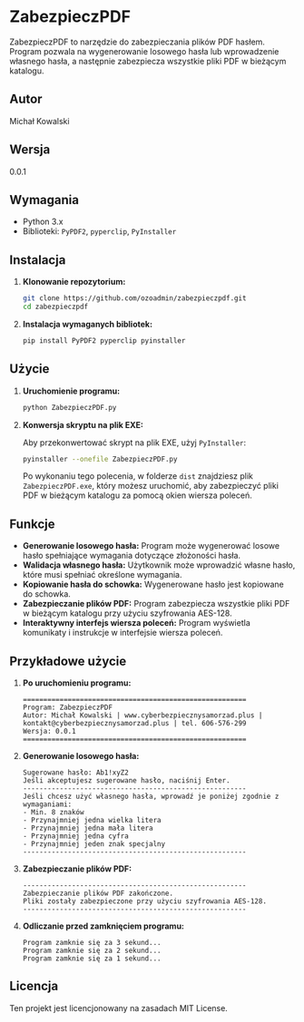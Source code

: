 # ZabezpieczPDF

ZabezpieczPDF to narzędzie do zabezpieczania plików PDF hasłem. Program pozwala na wygenerowanie losowego hasła lub wprowadzenie własnego hasła, a następnie zabezpiecza wszystkie pliki PDF w bieżącym katalogu.

## Autor

Michał Kowalski  

## Wersja

0.0.1

## Wymagania

- Python 3.x
- Biblioteki: `PyPDF2`, `pyperclip`, `PyInstaller`

## Instalacja

1. **Klonowanie repozytorium:**

    ```sh
    git clone https://github.com/ozoadmin/zabezpieczpdf.git
    cd zabezpieczpdf
    ```

2. **Instalacja wymaganych bibliotek:**

    ```sh
    pip install PyPDF2 pyperclip pyinstaller
    ```

## Użycie

1. **Uruchomienie programu:**

    ```sh
    python ZabezpieczPDF.py
    ```

2. **Konwersja skryptu na plik EXE:**

    Aby przekonwertować skrypt na plik EXE, użyj `PyInstaller`:

    ```sh
    pyinstaller --onefile ZabezpieczPDF.py
    ```

    Po wykonaniu tego polecenia, w folderze `dist` znajdziesz plik `ZabezpieczPDF.exe`, który możesz uruchomić, aby zabezpieczyć pliki PDF w bieżącym katalogu za pomocą okien wiersza poleceń.

## Funkcje

- **Generowanie losowego hasła:** Program może wygenerować losowe hasło spełniające wymagania dotyczące złożoności hasła.
- **Walidacja własnego hasła:** Użytkownik może wprowadzić własne hasło, które musi spełniać określone wymagania.
- **Kopiowanie hasła do schowka:** Wygenerowane hasło jest kopiowane do schowka.
- **Zabezpieczanie plików PDF:** Program zabezpiecza wszystkie pliki PDF w bieżącym katalogu przy użyciu szyfrowania AES-128.
- **Interaktywny interfejs wiersza poleceń:** Program wyświetla komunikaty i instrukcje w interfejsie wiersza poleceń.

## Przykładowe użycie

1. **Po uruchomieniu programu:**

    ```
    =======================================================
    Program: ZabezpieczPDF
    Autor: Michał Kowalski | www.cyberbezpiecznysamorzad.plus | kontakt@cyberbezpiecznysamorzad.plus | tel. 606-576-299
    Wersja: 0.0.1
    =======================================================
    ```

2. **Generowanie losowego hasła:**

    ```
    Sugerowane hasło: Ab1!xyZ2
    Jeśli akceptujesz sugerowane hasło, naciśnij Enter.
    -------------------------------------------------------
    Jeśli chcesz użyć własnego hasła, wprowadź je poniżej zgodnie z wymaganiami:
    - Min. 8 znaków
    - Przynajmniej jedna wielka litera
    - Przynajmniej jedna mała litera
    - Przynajmniej jedna cyfra
    - Przynajmniej jeden znak specjalny
    -------------------------------------------------------
    ```

3. **Zabezpieczanie plików PDF:**

    ```
    -------------------------------------------------------
    Zabezpieczanie plików PDF zakończone.
    Pliki zostały zabezpieczone przy użyciu szyfrowania AES-128.
    -------------------------------------------------------
    ```

4. **Odliczanie przed zamknięciem programu:**

    ```
    Program zamknie się za 3 sekund...
    Program zamknie się za 2 sekund...
    Program zamknie się za 1 sekund...
    ```

## Licencja

Ten projekt jest licencjonowany na zasadach MIT License.
